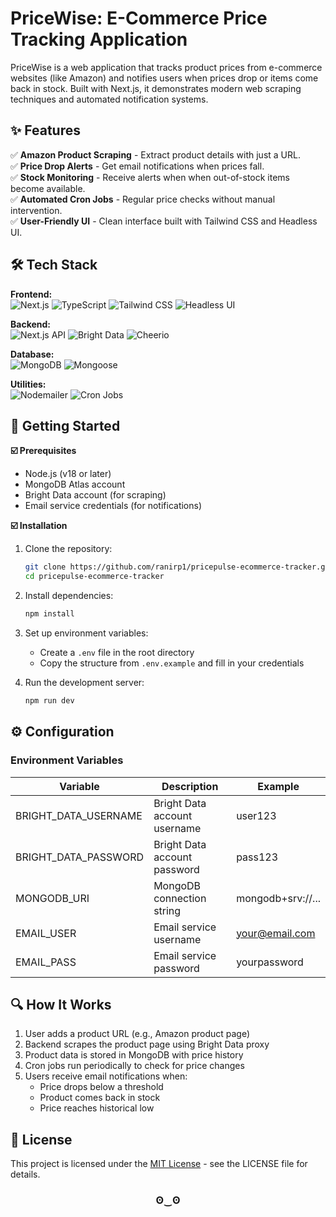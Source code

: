 # PriceWise: E-Commerce Price Tracking Application 

PriceWise is a web application that tracks product prices from e-commerce websites (like Amazon) and notifies users when prices drop or items come back in stock. Built with Next.js, it demonstrates modern web scraping techniques and automated notification systems.

## ✨ Features

✅ **Amazon Product Scraping** - Extract product details with just a URL. <br> 
✅ **Price Drop Alerts** - Get email notifications when prices fall. <br> 
✅ **Stock Monitoring** - Receive alerts when when out-of-stock items become available. <br> 
✅ **Automated Cron Jobs** - Regular price checks without manual intervention. <br> 
✅ **User-Friendly UI** - Clean interface built with Tailwind CSS and Headless UI. <br> 

## 🛠 Tech Stack
**Frontend:**<br>
![Next.js](https://img.shields.io/badge/-Next.js-black?style=for-the-badge&logoColor=white&logo=nextdotjs&color=000000)
![TypeScript](https://img.shields.io/badge/-TypeScript-black?style=for-the-badge&logoColor=white&logo=typescript&color=3178C6)
![Tailwind CSS](https://img.shields.io/badge/-Tailwind_CSS-black?style=for-the-badge&logoColor=white&logo=tailwindcss&color=06B6D4)
![Headless UI](https://img.shields.io/badge/-Headless_UI-black?style=for-the-badge&logoColor=white&logo=headlessui&color=66E3FF)

**Backend:**<br>
![Next.js API](https://img.shields.io/badge/-Next.js_API-black?style=for-the-badge&logoColor=white&logo=nextdotjs&color=000000) 
![Bright Data](https://img.shields.io/badge/-Bright_Data-black?style=for-the-badge&logoColor=white&logo=brightdata&color=FF6C37) 
![Cheerio](https://img.shields.io/badge/-Cheerio-black?style=for-the-badge&logoColor=white&logo=cheerio&color=3E863D)

**Database:**<br>
![MongoDB](https://img.shields.io/badge/-MongoDB-black?style=for-the-badge&logoColor=white&logo=mongodb&color=47A248) 
![Mongoose](https://img.shields.io/badge/-Mongoose-black?style=for-the-badge&logoColor=white&logo=mongoose&color=880000)

**Utilities:**<br> 
![Nodemailer](https://img.shields.io/badge/-Nodemailer-black?style=for-the-badge&logoColor=white&logo=nodemailer&color=339933) 
![Cron Jobs](https://img.shields.io/badge/-Cron_Jobs-black?style=for-the-badge&logoColor=white&logo=cron&color=5E3BEE)

## 🚀 Getting Started
**☑️ Prerequisites**
- Node.js (v18 or later)
- MongoDB Atlas account
- Bright Data account (for scraping)
- Email service credentials (for notifications)

**☑️ Installation**
1. Clone the repository:
    ```bash
    git clone https://github.com/ranirp1/pricepulse-ecommerce-tracker.git
    cd pricepulse-ecommerce-tracker
    ```

2. Install dependencies:
    ```bash
    npm install
    ```

3. Set up environment variables:
    - Create a `.env` file in the root directory
    - Copy the structure from `.env.example` and fill in your credentials

4. Run the development server:
    ```bash
    npm run dev
    ```

## ⚙️ Configuration
### Environment Variables
| Variable | Description | Example |
|----------|-------------|---------|
| BRIGHT_DATA_USERNAME | Bright Data account username | user123 |
| BRIGHT_DATA_PASSWORD | Bright Data account password | pass123 |
| MONGODB_URI | MongoDB connection string | mongodb+srv://... |
| EMAIL_USER | Email service username | your@email.com |
| EMAIL_PASS | Email service password | yourpassword |

## 🔍 How It Works
1. User adds a product URL (e.g., Amazon product page)
2. Backend scrapes the product page using Bright Data proxy
3. Product data is stored in MongoDB with price history
4. Cron jobs run periodically to check for price changes
5. Users receive email notifications when:
    - Price drops below a threshold
    - Product comes back in stock
    - Price reaches historical low

## 📄 License
This project is licensed under the [MIT License](./LICENSE) - see the LICENSE file for details.

 <h3 align="center"> ʘ‿ʘ </h3>



